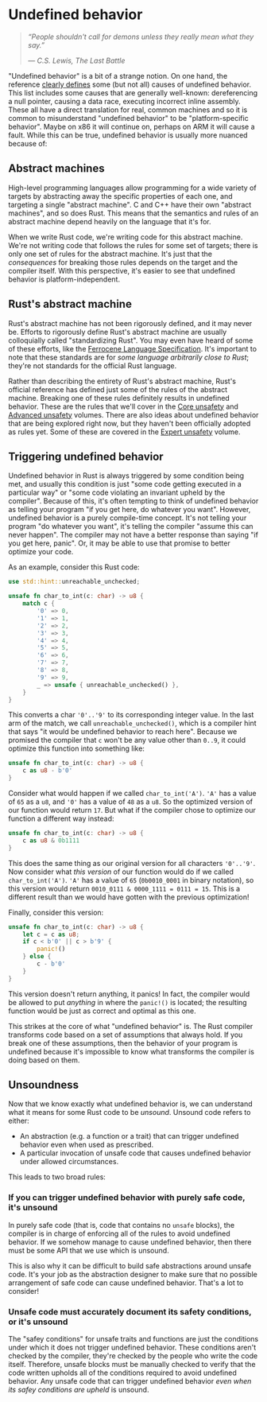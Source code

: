 # Undefined behavior

> _“People shouldn't call for demons unless they really mean what they say.”_
>
> — _C.S. Lewis, The Last Battle_

"Undefined behavior" is a bit of a strange notion. On one hand, the reference
[clearly defines][reference_ub] some (but not all) causes of undefined behavior.
This list includes some causes that are generally well-known: dereferencing a
null pointer, causing a data race, executing incorrect inline assembly. These
all have a direct translation for real, common machines and so it is common to
misunderstand "undefined behavior" to be "platform-specific behavior". Maybe on
x86 it will continue on, perhaps on ARM it will cause a fault. While this can be
true, undefined behavior is usually more nuanced because of:

## Abstract machines

High-level programming languages allow programming for a wide variety of targets
by abstracting away the specific properties of each one, and targeting a single
"abstract machine". C and C++ have their own "abstract machines", and so does
Rust. This means that the semantics and rules of an abstract machine depend
heavily on the language that it's for.

When we write Rust code, we're writing code for this abstract machine. We're not
writing code that follows the rules for some set of targets; there is only one
set of rules for the abstract machine. It's just that the _consequences_ for
breaking those rules depends on the target and the compiler itself. With this
perspective, it's easier to see that undefined behavior is platform-independent.

## Rust's abstract machine

Rust's abstract machine has not been rigorously defined, and it may never be.
Efforts to rigorously define Rust's abstract machine are usually colloquially
called "standardizing Rust". You may even have heard of some of these efforts,
like the [Ferrocene Language Specification][ferrocene]. It's important to note
that these standards are for _some language arbitrarily close to Rust_; they're
not standards for the official Rust language.

Rather than describing the entirety of Rust's abstract machine, Rust's official
reference has defined just some of the rules of the abstract machine. Breaking
one of these rules definitely results in undefined behavior. These are the rules
that we'll cover in the [Core unsafety](./core_unsafety.md) and
[Advanced unsafety](./advanced_unsafety.md) volumes. There are also ideas about
undefined behavior that are being explored right now, but they haven't been
officially adopted as rules yet. Some of these are covered in the
[Expert unsafety](./expert_unsafety.md) volume.

## Triggering undefined behavior

Undefined behavior in Rust is always triggered by some condition being met, and
usually this condition is just "some code getting executed in a particular way"
or "some code violating an invariant upheld by the compiler". Because of this,
it's often tempting to think of undefined behavior as telling your program "if
you get here, do whatever you want". However, undefined behavior is a purely
compile-time concept. It's not telling your program "do whatever you want", it's
telling the compiler "assume this can never happen". The compiler may not have a
better response than saying "if you get here, panic". Or, it may be able to use
that promise to better optimize your code.

As an example, consider this Rust code:

```rust
use std::hint::unreachable_unchecked;

unsafe fn char_to_int(c: char) -> u8 {
    match c {
        '0' => 0,
        '1' => 1,
        '2' => 2,
        '3' => 3,
        '4' => 4,
        '5' => 5,
        '6' => 6,
        '7' => 7,
        '8' => 8,
        '9' => 9,
        _ => unsafe { unreachable_unchecked() },
    }
}
```

This converts a char `'0'..'9'` to its corresponding integer value. In the last
arm of the match, we call `unreachable_unchecked()`, which is a compiler hint
that says "it would be undefined behavior to reach here". Because we promised
the compiler that `c` won't be any value other than `0..9`, it could optimize
this function into something like:

```rust
unsafe fn char_to_int(c: char) -> u8 {
    c as u8 - b'0'
}
```

Consider what would happen if we called `char_to_int('A')`. `'A'` has a value of
`65` as a `u8`, and `'0'` has a value of `48` as a `u8`. So the optimized
version of our function would return `17`. But what if the compiler chose to
optimize our function a different way instead:

```rust
unsafe fn char_to_int(c: char) -> u8 {
    c as u8 & 0b1111
}
```

This does the same thing as our original version for all characters `'0'..'9'`.
Now consider what _this version_ of our function would do if we called
`char_to_int('A')`. `'A'` has a value of `65` (`0b0010_0001` in binary
notation), so this version would return `0010_0111 & 0000_1111 = 0111 = 15`.
This is a different result than we would have gotten with the previous
optimization!

Finally, consider this version:

```rust
unsafe fn char_to_int(c: char) -> u8 {
    let c = c as u8;
    if c < b'0' || c > b'9' {
        panic!()
    } else {
        c - b'0'
    }
}
```

This version doesn't return anything, it panics! In fact, the compiler would be
allowed to put _anything_ in where the `panic!()` is located; the resulting
function would be just as correct and optimal as this one.

This strikes at the core of what "undefined behavior" is. The Rust compiler
transforms code based on a set of assumptions that always hold. If you break one
of these assumptions, then the behavior of your program is undefined because
it's impossible to know what transforms the compiler is doing based on them.

## Unsoundness

Now that we know exactly what undefined behavior is, we can understand what it
means for some Rust code to be _unsound_. Unsound code refers to either:

- An abstraction (e.g. a function or a trait) that can trigger undefined
  behavior even when used as prescribed.
- A particular invocation of unsafe code that causes undefined behavior under
  allowed circumstances.

This leads to two broad rules:

### If you can trigger undefined behavior with purely safe code, it's unsound

In purely safe code (that is, code that contains no `unsafe` blocks), the
compiler is in charge of enforcing all of the rules to avoid undefined behavior.
If we somehow manage to cause undefined behavior, then there must be some API
that we use which is unsound.

This is also why it can be difficult to build safe abstractions around unsafe
code. It's your job as the abstraction designer to make sure that no possible
arrangement of safe code can cause undefined behavior. That's a lot to consider!

### Unsafe code must accurately document its safety conditions, or it's unsound

The "safey conditions" for unsafe traits and functions are just the conditions
under which it does not trigger undefined behavior. These conditions aren't
checked by the compiler, they're checked by the people who write the code
itself. Therefore, unsafe blocks must be manually checked to verify that the
code written upholds all of the conditions required to avoid undefined behavior.
Any unsafe code that can trigger undefined behavior _even when its safey
conditions are upheld_ is unsound.

[reference_ub]: https://doc.rust-lang.org/reference/behavior-considered-undefined.html
[ferrocene]: https://ferrous-systems.com/blog/the-ferrocene-language-specification-is-here/
